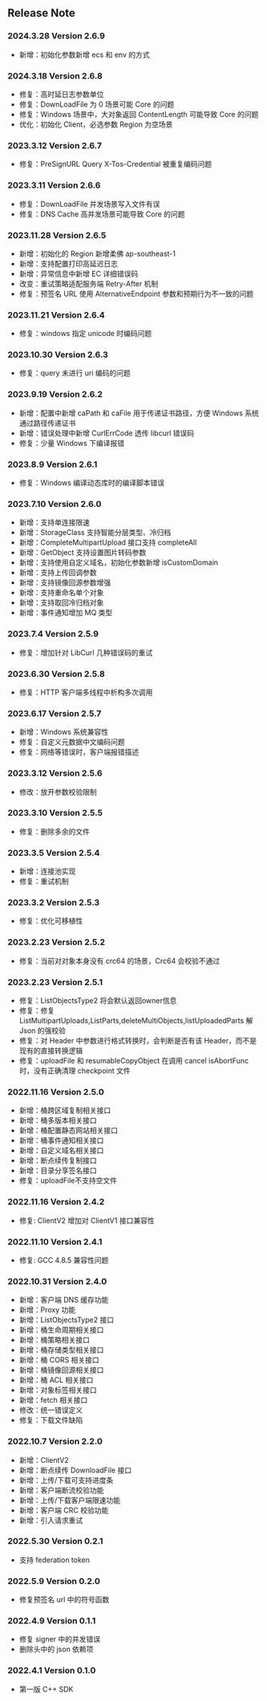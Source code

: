 ## Release Note


### 2024.3.28 Version 2.6.9

- 新增：初始化参数新增 ecs 和 env 的方式

### 2024.3.18 Version 2.6.8

- 修复：高时延日志参数单位
- 修复：DownLoadFile 为 0 场景可能 Core 的问题
- 修复：Windows 场景中，大对象返回 ContentLength 可能导致 Core 的问题
- 优化：初始化 Client，必选参数 Region 为空场景

### 2023.3.12 Version 2.6.7

- 修复：PreSignURL Query X-Tos-Credential 被重复编码问题

### 2023.3.11 Version 2.6.6

- 修复：DownLoadFile 并发场景写入文件有误
- 修复：DNS Cache 高并发场景可能导致 Core 的问题

### 2023.11.28 Version 2.6.5

- 新增：初始化的 Region 新增柔佛 ap-southeast-1
- 新增：支持配置打印高延迟日志
- 新增：异常信息中新增 EC 详细错误码
- 改变：重试策略适配服务端 Retry-After 机制
- 修复：预签名 URL 使用 AlternativeEndpoint 参数和预期行为不一致的问题

### 2023.11.21 Version 2.6.4

- 修复：windows 指定 unicode 时编码问题

### 2023.10.30 Version 2.6.3

- 修复：query 未进行 uri 编码的问题

### 2023.9.19 Version 2.6.2

- 新增：配置中新增 caPath 和 caFile 用于传递证书路径，方便 Windows 系统通过路径传递证书
- 新增：错误处理中新增 CurlErrCode 透传 libcurl 错误码
- 修复：少量 Windows 下编译报错

### 2023.8.9 Version 2.6.1

- 修复：Windows 编译动态库时的编译脚本错误

### 2023.7.10 Version 2.6.0

- 新增：支持单连接限速
- 新增：StorageClass 支持智能分层类型、冷归档
- 新增：CompleteMultipartUpload 接口支持 completeAll
- 新增：GetObject 支持设置图片转码参数
- 新增：支持使用自定义域名，初始化参数新增 isCustomDomain
- 新增：支持上传回调参数
- 新增：支持镜像回源参数增强
- 新增：支持重命名单个对象
- 新增：支持取回冷归档对象
- 新增：事件通知增加 MQ 类型

### 2023.7.4 Version 2.5.9

- 修复：增加针对 LibCurl 几种错误码的重试

### 2023.6.30 Version 2.5.8

- 修复：HTTP 客户端多线程中析构多次调用

### 2023.6.17 Version 2.5.7

- 新增：Windows 系统兼容性
- 修复：自定义元数据中文编码问题
- 修复：网络等错误时，客户端报错描述

### 2023.3.12 Version 2.5.6

- 修改：放开参数校验限制

### 2023.3.10 Version 2.5.5

- 修复：删除多余的文件

### 2023.3.5 Version 2.5.4

- 新增：连接池实现
- 修复：重试机制

### 2023.3.2 Version 2.5.3

- 修复：优化可移植性

### 2023.2.23 Version 2.5.2

- 修复：当前对对象本身没有 crc64 的场景，Crc64 会校验不通过

### 2023.2.23 Version 2.5.1

- 修复：ListObjectsType2 将会默认返回owner信息
- 修复：修复 ListMultipartUploads,ListParts,deleteMultiObjects,listUploadedParts 解 Json 的强校验
- 修复：对 Header 中参数进行格式转换时，会判断是否有该 Header，而不是现有的直接转换逻辑
- 修复：uploadFile 和 resumableCopyObject 在调用 cancel isAbortFunc 时，没有正确清理 checkpoint 文件

### 2022.11.16 Version 2.5.0

- 新增：桶跨区域复制相关接口
- 新增：桶多版本相关接口
- 新增：桶配置静态网站相关接口
- 新增：桶事件通知相关接口
- 新增：自定义域名相关接口
- 新增：断点续传复制接口
- 新增：目录分享签名接口
- 修复：uploadFile不支持空文件

### 2022.11.16 Version 2.4.2

- 修复: ClientV2 增加对 ClientV1 接口兼容性

### 2022.11.10 Version 2.4.1

- 修复: GCC 4.8.5 兼容性问题

### 2022.10.31 Version 2.4.0

- 新增：客户端 DNS 缓存功能
- 新增：Proxy 功能
- 新增：ListObjectsType2 接口
- 新增：桶生命周期相关接口
- 新增：桶策略相关接口
- 新增：桶存储类型相关接口
- 新增：桶 CORS 相关接口
- 新增：桶镜像回源相关接口
- 新增：桶 ACL 相关接口
- 新增：对象标签相关接口
- 新增：fetch 相关接口
- 修改：统一错误定义
- 修复：下载文件缺陷

### 2022.10.7 Version 2.2.0

- 新增：ClientV2
- 新增：断点续传 DownloadFile 接口
- 新增：上传/下载可支持进度条
- 新增：客户端断流校验功能
- 新增：上传/下载客户端限速功能
- 新增：客户端 CRC 校验功能
- 新增：引入请求重试

### 2022.5.30 Version 0.2.1

- 支持 federation token

### 2022.5.9 Version 0.2.0

- 修复预签名 url 中的符号函数

### 2022.4.9 Version 0.1.1

- 修复 signer 中的并发错误
- 删除头中的 json 依赖项

### 2022.4.1 Version 0.1.0

- 第一版 C++ SDK